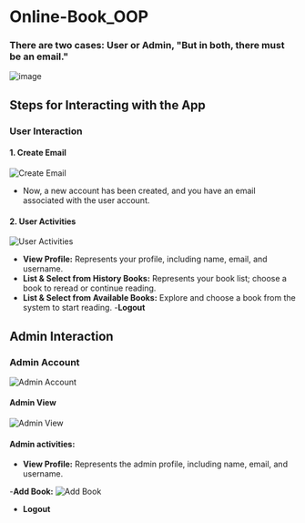 # Online-Book_OOP

### There are two cases: User or Admin, "But in both, there must be an email."

![image](https://github.com/Mostafahassen1/Hospital-System/assets/134046265/d62ff579-645f-4170-a4b7-2c9141f674cf)

## Steps for Interacting with the App

### User Interaction

#### 1. Create Email
![Create Email](https://github.com/Mostafahassen1/Hospital-System/assets/134046265/f1ed37e1-eac6-49e1-85d0-5f72c252a905)
- Now, a new account has been created, and you have an email associated with the user account.

#### 2. User Activities
![User Activities](https://github.com/Mostafahassen1/Hospital-System/assets/134046265/a56790d5-926f-40ed-9a03-d5a012047759)
- **View Profile:** Represents your profile, including name, email, and username.
- **List & Select from History Books:** Represents your book list; choose a book to reread or continue reading.
- **List & Select from Available Books:** Explore and choose a book from the system to start reading.
-**Logout**

## Admin Interaction

### Admin Account
![Admin Account](https://github.com/Mostafahassen1/Hospital-System/assets/134046265/87928f4e-3ba9-477c-95c4-2c7a1b3ea9dc)

#### Admin View
![Admin View](https://github.com/Mostafahassen1/Hospital-System/assets/134046265/be6ec308-ce22-49db-866e-ac0e119087b0)
#### Admin activities:
  - **View Profile:** Represents the admin profile, including name, email, and username.
    
  -**Add Book:** ![Add Book](https://github.com/Mostafahassen1/Hospital-System/assets/134046265/e473682d-dcff-4981-b414-58ab8b1b04ab)
  - **Logout**





